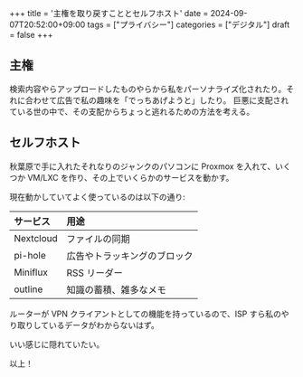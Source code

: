 +++
title = '主権を取り戻すこととセルフホスト'
date = 2024-09-07T20:52:00+09:00
tags = ["プライバシー"]
categories = ["デジタル"]
draft = false
+++

## 主権

検索内容やらアップロードしたものやらから私をパーソナライズ化されたり。それに合わせて広告で私の趣味を「でっちあげようと」したり。
巨悪に支配されている世の中で、その支配からちょっと逃れるための方法を考える。

## セルフホスト

秋葉原で手に入れたそれなりのジャンクのパソコンに Proxmox を入れて、いくつか VM/LXC を作り、その上でいくらかのサービスを動かす。

現在動かしていてよく使っているのは以下の通り:

| サービス  | 用途                         |
| :-------- | :--------------------------- |
| Nextcloud | ファイルの同期               |
| pi-hole   | 広告やトラッキングのブロック |
| Miniflux  | RSS リーダー                 |
| outline   | 知識の蓄積、雑多なメモ       |

ルーターが VPN クライアントとしての機能を持っているので、ISP すら私のやり取りしているデータがわからないはず。

いい感じに隠れていたい。

以上！
